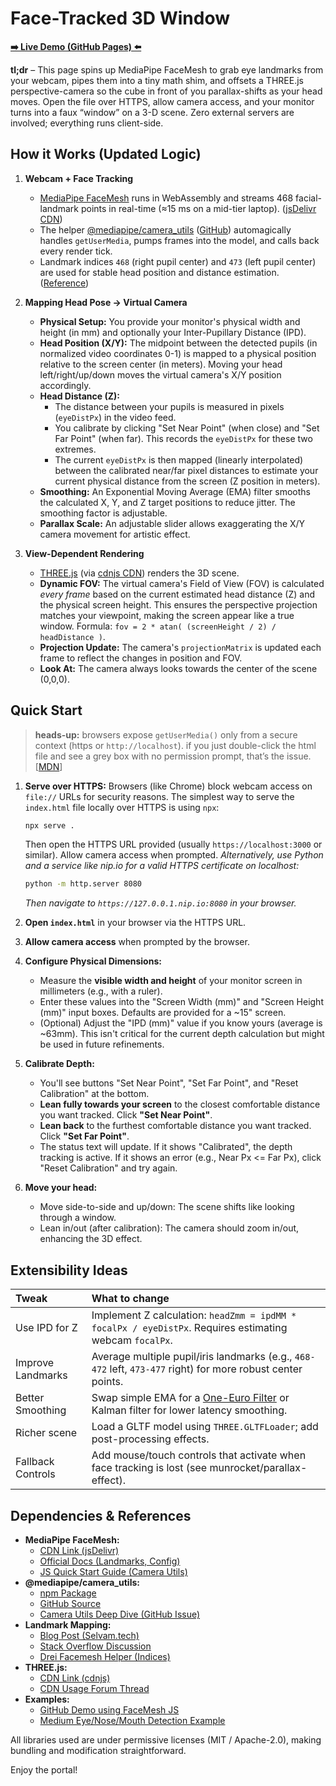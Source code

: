 # Face-Tracked 3D Window

**[➡️ Live Demo (GitHub Pages) ⬅️](https://konradish.github.io/magic-window/)**

**tl;dr** – This page spins up MediaPipe FaceMesh to grab eye landmarks from your webcam, pipes them into a tiny math shim, and offsets a THREE.js perspective-camera so the cube in front of you parallax-shifts as your head moves. Open the file over HTTPS, allow camera access, and your monitor turns into a faux “window” on a 3-D scene. Zero external servers are involved; everything runs client-side.

## How it Works (Updated Logic)

1.  **Webcam + Face Tracking**
    *   [MediaPipe FaceMesh](https://github.com/google/mediapipe/blob/master/mediapipe/modules/face_geometry/README.md) runs in WebAssembly and streams 468 facial-landmark points in real-time (≈15 ms on a mid-tier laptop). ([jsDelivr CDN](https://www.jsdelivr.com/package/npm/@mediapipe/face_mesh))
    *   The helper [@mediapipe/camera\_utils](https://www.npmjs.com/package/@mediapipe/camera_utils) ([GitHub](https://github.com/google/mediapipe/tree/master/mediapipe/web/solutions/camera_utils)) automagically handles `getUserMedia`, pumps frames into the model, and calls back every render tick.
    *   Landmark indices `468` (right pupil center) and `473` (left pupil center) are used for stable head position and distance estimation. ([Reference](https://github.com/tensorflow/tfjs-models/blob/master/face-landmarks-detection/mesh_map.jpg))

2.  **Mapping Head Pose → Virtual Camera**
    *   **Physical Setup:** You provide your monitor's physical width and height (in mm) and optionally your Inter-Pupillary Distance (IPD).
    *   **Head Position (X/Y):** The midpoint between the detected pupils (in normalized video coordinates 0-1) is mapped to a physical position relative to the screen center (in meters). Moving your head left/right/up/down moves the virtual camera's X/Y position accordingly.
    *   **Head Distance (Z):**
        *   The distance between your pupils is measured in pixels (`eyeDistPx`) in the video feed.
        *   You calibrate by clicking "Set Near Point" (when close) and "Set Far Point" (when far). This records the `eyeDistPx` for these two extremes.
        *   The current `eyeDistPx` is then mapped (linearly interpolated) between the calibrated near/far pixel distances to estimate your current physical distance from the screen (Z position in meters).
    *   **Smoothing:** An Exponential Moving Average (EMA) filter smooths the calculated X, Y, and Z target positions to reduce jitter. The smoothing factor is adjustable.
    *   **Parallax Scale:** An adjustable slider allows exaggerating the X/Y camera movement for artistic effect.

3.  **View-Dependent Rendering**
    *   [THREE.js](https://threejs.org/) (via [cdnjs CDN](https://cdnjs.com/libraries/three.js/)) renders the 3D scene.
    *   **Dynamic FOV:** The virtual camera's Field of View (FOV) is calculated *every frame* based on the current estimated head distance (Z) and the physical screen height. This ensures the perspective projection matches your viewpoint, making the screen appear like a true window. Formula: `fov = 2 * atan( (screenHeight / 2) / headDistance )`.
    *   **Projection Update:** The camera's `projectionMatrix` is updated each frame to reflect the changes in position and FOV.
    *   **Look At:** The camera always looks towards the center of the scene (0,0,0).

## Quick Start

> **heads-up:** browsers expose `getUserMedia()` only from a secure context (https or `http://localhost`). if you just double-click the html file and see a grey box with no permission prompt, that’s the issue. [[MDN](https://developer.mozilla.org/en-US/docs/Web/API/Navigator/getUserMedia)]

1.  **Serve over HTTPS:** Browsers (like Chrome) block webcam access on `file://` URLs for security reasons. The simplest way to serve the `index.html` file locally over HTTPS is using `npx`:
    ```bash
    npx serve .
    ```
    Then open the HTTPS URL provided (usually `https://localhost:3000` or similar). Allow camera access when prompted.
    *Alternatively, use Python and a service like nip.io for a valid HTTPS certificate on localhost:*
    ```bash
    python -m http.server 8080
    ```
    *Then navigate to `https://127.0.0.1.nip.io:8080` in your browser.*

2.  **Open `index.html`** in your browser via the HTTPS URL.

3.  **Allow camera access** when prompted by the browser.

4.  **Configure Physical Dimensions:**
    *   Measure the **visible width and height** of your monitor screen in millimeters (e.g., with a ruler).
    *   Enter these values into the "Screen Width (mm)" and "Screen Height (mm)" input boxes. Defaults are provided for a ~15" screen.
    *   (Optional) Adjust the "IPD (mm)" value if you know yours (average is ~63mm). This isn't critical for the current depth calculation but might be used in future refinements.

5.  **Calibrate Depth:**
    *   You'll see buttons "Set Near Point", "Set Far Point", and "Reset Calibration" at the bottom.
    *   **Lean fully towards your screen** to the closest comfortable distance you want tracked. Click **"Set Near Point"**.
    *   **Lean back** to the furthest comfortable distance you want tracked. Click **"Set Far Point"**.
    *   The status text will update. If it shows "Calibrated", the depth tracking is active. If it shows an error (e.g., Near Px <= Far Px), click "Reset Calibration" and try again.

5.  **Move your head:**
    *   Move side-to-side and up/down: The scene shifts like looking through a window.
    *   Lean in/out (after calibration): The camera should zoom in/out, enhancing the 3D effect.

## Extensibility Ideas

| Tweak                 | What to change                                                                                                |
| :-------------------- | :------------------------------------------------------------------------------------------------------------ |
| Use IPD for Z       | Implement Z calculation: `headZmm = ipdMM * focalPx / eyeDistPx`. Requires estimating webcam `focalPx`. |
| Improve Landmarks   | Average multiple pupil/iris landmarks (e.g., `468-472` left, `473-477` right) for more robust center points. |
| Better Smoothing    | Swap simple EMA for a [One-Euro Filter](https://cristal.univ-lille.fr/~casiez/1euro/) or Kalman filter for lower latency smoothing. |
| Richer scene          | Load a GLTF model using `THREE.GLTFLoader`; add post-processing effects.                                      |
| Fallback Controls   | Add mouse/touch controls that activate when face tracking is lost (see munrocket/parallax-effect). |

## Dependencies & References

*   **MediaPipe FaceMesh:**
    *   [CDN Link (jsDelivr)](https://www.jsdelivr.com/package/npm/@mediapipe/face_mesh)
    *   [Official Docs (Landmarks, Config)](https://developers.google.com/mediapipe/solutions/vision/face_landmarker/index#face_landmarks)
    *   [JS Quick Start Guide (Camera Utils)](https://developers.google.com/mediapipe/solutions/vision/face_landmarker/web_js)
*   **@mediapipe/camera\_utils:**
    *   [npm Package](https://www.npmjs.com/package/@mediapipe/camera_utils)
    *   [GitHub Source](https://github.com/google/mediapipe/tree/master/mediapipe/web/solutions/camera_utils)
    *   [Camera Utils Deep Dive (GitHub Issue)](https://github.com/google/mediapipe/issues/1220)
*   **Landmark Mapping:**
    *   [Blog Post (Selvam.tech)](https://www.selvam.tech/blogs/mediapipe-facemesh-keypoints/)
    *   [Stack Overflow Discussion](https://stackoverflow.com/questions/66979377/mediapipe-face-mesh-keypoints-corresponding-to-the-face-parts)
    *   [Drei Facemesh Helper (Indices)](https://drei.pmnd.rs/?path=/story/misc-facemesh--face-mesh-standard-story)
*   **THREE.js:**
    *   [CDN Link (cdnjs)](https://cdnjs.com/libraries/three.js/)
    *   [CDN Usage Forum Thread](https://discourse.threejs.org/t/how-to-use-three-js-via-cdn/16836)
*   **Examples:**
    *   [GitHub Demo using FaceMesh JS](https://github.com/google/mediapipe/blob/master/docs/solutions/face_mesh.md#javascript-solution-api)
    *   [Medium Eye/Nose/Mouth Detection Example](https://medium.com/analytics-vidhya/eye-aspect-ratio-ear-and-mouth-aspect-ratio-mar-using-mediapipe-face-mesh-18df8c61534c)

All libraries used are under permissive licenses (MIT / Apache-2.0), making bundling and modification straightforward.

Enjoy the portal!
